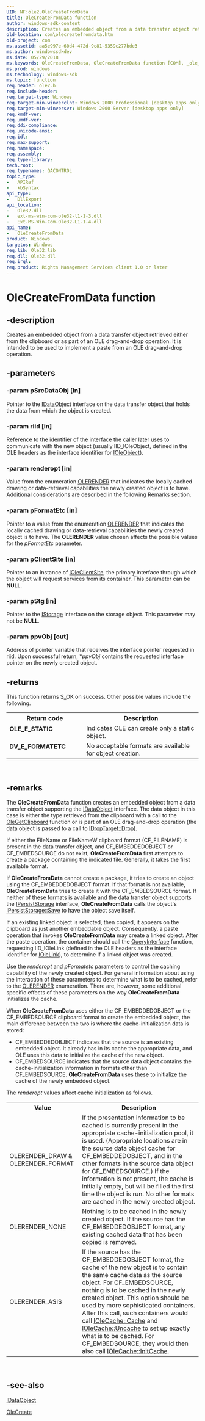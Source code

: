 ```yaml
---
UID: NF:ole2.OleCreateFromData
title: OleCreateFromData function
author: windows-sdk-content
description: Creates an embedded object from a data transfer object retrieved either from the clipboard or as part of an OLE drag-and-drop operation. It is intended to be used to implement a paste from an OLE drag-and-drop operation.
old-location: com\olecreatefromdata.htm
old-project: com
ms.assetid: aa5e997e-60d4-472d-9c81-5359c277bde3
ms.author: windowssdkdev
ms.date: 05/29/2018
ms.keywords: OleCreateFromData, OleCreateFromData function [COM], _ole_OleCreateFromData, com.olecreatefromdata, ole2/OleCreateFromData
ms.prod: windows
ms.technology: windows-sdk
ms.topic: function
req.header: ole2.h
req.include-header: 
req.target-type: Windows
req.target-min-winverclnt: Windows 2000 Professional [desktop apps only]
req.target-min-winversvr: Windows 2000 Server [desktop apps only]
req.kmdf-ver: 
req.umdf-ver: 
req.ddi-compliance: 
req.unicode-ansi: 
req.idl: 
req.max-support: 
req.namespace: 
req.assembly: 
req.type-library: 
tech.root: 
req.typenames: QACONTROL
topic_type:
-	APIRef
-	kbSyntax
api_type:
-	DllExport
api_location:
-	Ole32.dll
-	ext-ms-win-com-ole32-l1-1-3.dll
-	Ext-MS-Win-Com-Ole32-L1-1-4.dll
api_name:
-	OleCreateFromData
product: Windows
targetos: Windows
req.lib: Ole32.lib
req.dll: Ole32.dll
req.irql: 
req.product: Rights Management Services client 1.0 or later
---
```


# OleCreateFromData function


## -description


Creates an embedded object from a data transfer object retrieved either from the clipboard or as part of an OLE drag-and-drop operation. It is intended to be used to implement a paste from an OLE drag-and-drop operation.




## -parameters




### -param pSrcDataObj [in]

Pointer to the <a href="https://msdn.microsoft.com/8a002deb-2727-456c-8078-a9b0d5893ed4">IDataObject</a> interface on the data transfer object that holds the data from which the object is created.


### -param riid [in]

Reference to the identifier of the interface the caller later uses to communicate with the new object (usually IID_IOleObject, defined in the OLE headers as the interface identifier for <a href="https://msdn.microsoft.com/58b32c87-39b6-4d64-9174-cf798ed302c2">IOleObject</a>).


### -param renderopt [in]

Value from the enumeration <a href="https://msdn.microsoft.com/bab871ba-4ec4-49fd-854a-585732b91290">OLERENDER</a> that indicates the locally cached drawing or data-retrieval capabilities the newly created object is to have. Additional considerations are described in the following Remarks section.


### -param pFormatEtc [in]

 Pointer to a value from the enumeration <a href="https://msdn.microsoft.com/bab871ba-4ec4-49fd-854a-585732b91290">OLERENDER</a> that indicates the locally cached drawing or data-retrieval capabilities the newly created object is to have. The <b>OLERENDER</b> value chosen affects the possible values for the <i>pFormatEtc</i> parameter.


### -param pClientSite [in]

Pointer to an instance of <a href="https://msdn.microsoft.com/dafee149-926a-4d08-a43d-5847682db645">IOleClientSite</a>, the primary interface through which the object will request services from its container. This parameter can be <b>NULL</b>.


### -param pStg [in]

Pointer to the <a href="https://msdn.microsoft.com/2f454538-0f40-4811-b908-cd317ef79487">IStorage</a> interface on the storage object. This parameter may not be <b>NULL</b>.


### -param ppvObj [out]

Address of pointer variable that receives the interface pointer requested in riid. Upon successful return, *<i>ppvObj</i> contains the requested interface pointer on the newly created object.


## -returns



This function returns S_OK on success. Other possible values include the following.

<table>
<tr>
<th>Return code</th>
<th>Description</th>
</tr>
<tr>
<td width="40%">
<dl>
<dt><b>OLE_E_STATIC</b></dt>
</dl>
</td>
<td width="60%">
Indicates OLE can create only a static object.

</td>
</tr>
<tr>
<td width="40%">
<dl>
<dt><b>DV_E_FORMATETC</b></dt>
</dl>
</td>
<td width="60%">
No acceptable formats are available for object creation.

</td>
</tr>
</table>
 




## -remarks



The <b>OleCreateFromData</b> function creates an embedded object from a data transfer object supporting the <a href="https://msdn.microsoft.com/8a002deb-2727-456c-8078-a9b0d5893ed4">IDataObject</a> interface. The data object in this case is either the type retrieved from the clipboard with a call to the <a href="https://msdn.microsoft.com/c5e7badb-339b-48d5-8c9a-3950e2ffe6bf">OleGetClipboard</a> function or is part of an OLE drag-and-drop operation (the data object is passed to a call to <a href="https://msdn.microsoft.com/7ea6d815-bf8f-47d5-99d3-f9a55bafee2e">IDropTarget::Drop</a>).

If either the FileName or FileNameW clipboard format (CF_FILENAME) is present in the data transfer object, and CF_EMBEDDEDOBJECT or CF_EMBEDSOURCE do not exist, <b>OleCreateFromData</b> first attempts to create a package containing the indicated file. Generally, it takes the first available format. 

If <b>OleCreateFromData</b> cannot create a package, it tries to create an object using the CF_EMBEDDEDOBJECT format. If that format is not available, <b>OleCreateFromData</b> tries to create it with the CF_EMBEDSOURCE format. If neither of these formats is available and the data transfer object supports the <a href="https://msdn.microsoft.com/1c1a20fc-c101-4cbc-a7a6-30613aa387d7">IPersistStorage</a> interface, <b>OleCreateFromData</b> calls the object's <a href="https://msdn.microsoft.com/3a200812-48d9-4202-987a-1400aa66191c">IPersistStorage::Save</a> to have the object save itself.



If an existing linked object is selected, then copied, it appears on the clipboard as just another embeddable object. Consequently, a paste operation that invokes <b>OleCreateFromData</b> may create a linked object. After the paste operation, the container should call the <a href="https://msdn.microsoft.com/54d5ff80-18db-43f2-b636-f93ac053146d">QueryInterface</a> function, requesting IID_IOleLink (defined in the OLE headers as the interface identifier for <a href="https://msdn.microsoft.com/4a34a90d-df1b-4bbf-8365-9d741c18ff74">IOleLink</a>), to determine if a linked object was created.



Use the <i>renderopt</i> and <i>pFormatetc</i> parameters to control the caching capability of the newly created object. For general information about using the interaction of these parameters to determine what is to be cached, refer to the <a href="https://msdn.microsoft.com/bab871ba-4ec4-49fd-854a-585732b91290">OLERENDER</a> enumeration. There are, however, some additional specific effects of these parameters on the way <b>OleCreateFromData</b> initializes the cache.



When <b>OleCreateFromData</b> uses either the CF_EMBEDDEDOBJECT or the CF_EMBEDSOURCE clipboard format to create the embedded object, the main difference between the two is where the cache-initialization data is stored: 



<ul>
<li>CF_EMBEDDEDOBJECT indicates that the source is an existing embedded object. It already has in its cache the appropriate data, and OLE uses this data to initialize the cache of the new object. 
</li>
<li>CF_EMBEDSOURCE indicates that the source data object contains the cache-initialization information in formats other than CF_EMBEDSOURCE. <b>OleCreateFromData</b> uses these to initialize the cache of the newly embedded object. </li>
</ul>
The <i>renderopt</i> values affect cache initialization as follows.

<table>
<tr>
<th>Value</th>
<th>Description</th>
</tr>
<tr>
<td>
OLERENDER_DRAW &amp; OLERENDER_FORMAT


</td>
<td>
If the presentation information to be cached is currently present in the appropriate cache-initialization pool, it is used. (Appropriate locations are in the source data object cache for CF_EMBEDDEDOBJECT, and in the other formats in the source data object for CF_EMBEDSOURCE.) If the information is not present, the cache is initially empty, but will be filled the first time the object is run. No other formats are cached in the newly created object.


</td>
</tr>
<tr>
<td>
OLERENDER_NONE


</td>
<td>
Nothing is to be cached in the newly created object. If the source has the CF_EMBEDDEDOBJECT format, any existing cached data that has been copied is removed.


</td>
</tr>
<tr>
<td>
OLERENDER_ASIS


</td>
<td>
If the source has the CF_EMBEDDEDOBJECT format, the cache of the new object is to contain the same cache data as the source object. For CF_EMBEDSOURCE, nothing is to be cached in the newly created object. This option should be used by more sophisticated containers. After this call, such containers would call <a href="https://msdn.microsoft.com/2a86063a-3ee6-4fc2-a6e0-6e9ffa658348">IOleCache::Cache</a> and <a href="https://msdn.microsoft.com/a6a57bdd-190f-485b-9b46-cbfc1a1d29a6">IOleCache::Uncache</a> to set up exactly what is to be cached. For CF_EMBEDSOURCE, they would then also call <a href="https://msdn.microsoft.com/4b1f2fb6-636c-47dd-8f89-884f7b4f3977">IOleCache::InitCache</a>.


</td>
</tr>
</table>
 




## -see-also




<a href="https://msdn.microsoft.com/8a002deb-2727-456c-8078-a9b0d5893ed4">IDataObject</a>



<a href="https://msdn.microsoft.com/00b7edd2-8e2e-4e0a-91a6-d966f6c8d456">OleCreate</a>
 

 

